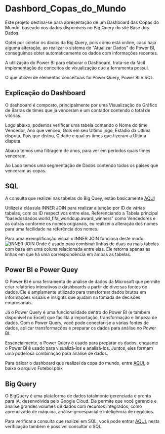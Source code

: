
# Dashbord_Copas_do_Mundo

  Este projeto destina-se para apresentação de um Dashboard das Copas do Mundo, baseado nos dados disponíveis no Big Query do site Base dos Dados.

  Optei por coletar os dados da Big Query, pois como está online, caso haja alguma alteração, ao realizar o sistema de "Atualizar Dados" do Power BI, conseguimos obter automaticamente os dados com informações recentes.

  A utilização do Power BI para elaborar o Dashboard, trata-se da fácil implementação de conceitos de visualização que a ferramenta possuí.
  
  O que utilizei de elementos conceituais foi Power Query, Power BI e SQL.

## Explicação do Dashboard

  O dashboard é composto, principalmente por uma Visualização de Gráfico de Barras de times que já venceram e um contador contendo o total de vitórias.

  Logo abaixo, podemos verificar uma tabela contendo o Nome do time Vencedor, Ano que venceu, Gols em seu Último jogo, Estádio da Última disputa, País que distou, Cidade e qual os times que fizeram a Última disputa.
  
  Abaixo temos uma filtragem de anos, para ver em períodos quais times venceram.

  Ao Lado temos uma segmentação de Dados contendo todos os países que venceram as copas.

  


## SQL

A consulta que realizei nas tabelas do Big Quey, estão basicamente [AQUI](https://github.com/kelvinruths/Dashbord_Copas_do_Mundo/blob/main/consultas_big_query_copas.sql)

Utilizei a cláusula INNER JOIN para realizar a junção por ID de várias tabelas, com os ID respectivos entre elas. Referenciando a Tabela principal "basedosdados.world_fifa_worldcup.award_winners" como Vencedores e as outras conforme os nomes origianais, eu realizei a alteração dos nomes para uma facilidade na referência dos nomes.

Para uma exemplificação visual o INNER JOIN funciona deste modo: ![INNER JOIN](https://www.ionos.de/digitalguide/fileadmin/DigitalGuide/Screenshots_2018/innerjoin.png)
Onde é usado para combinar linhas de duas ou mais tabelas com base em uma coluna relacionada entre elas. Ele retorna apenas as linhas em que há uma correspondência em ambas as tabelas. 

## Power BI e Power Quey
O Power BI é uma ferramenta de análise de dados da Microsoft que permite criar relatórios interativos e dashboards a partir de diversas fontes de dados. Ele é amplamente utilizado para transformar dados brutos em informações visuais e insights que ajudam na tomada de decisões empresariais.

Já o Power Query é uma funcionalidade dentro do Power BI (e também disponível no Excel) que facilita a importação, transformação e limpeza de dados. Com o Power Query, você pode conectar-se a várias fontes de dados, aplicar transformações e preparar os dados para análise no Power BI.

Essencialmente, o Power Query é usado para preparar os dados, enquanto o Power BI é usado para visualizá-los e analisá-los. Juntos, eles formam uma poderosa combinação para análise de dados.

Para baixar o dashboard que realizei da copa do mundo, entre [AQUI](https://github.com/kelvinruths/Dashbord_Copas_do_Mundo/tree/main/Futebol), e baixe o arquivo Futebol.pbix

## Big Query
O BigQuery é uma plataforma de dados totalmente gerenciada e pronta para IA, desenvolvida pelo Google Cloud. Ele permite que você gerencie e analise grandes volumes de dados com recursos integrados, como aprendizado de máquina, análise geoespacial e inteligência de negócios.

Para verificar a consulta que realizei em SQL, você pode entrar [AQUI](https://console.cloud.google.com/bigquery?p=basedosdados&d=world_fifa_worldcup&t=award_winners&page=table&pli=1&project=futebol-426803&supportedpurview=project&ws=!1m5!1m4!4m3!1sfutebol-426803!2sfutebol_all_Infos!3sfutebol_copa_do_mundo_infos), nesta verificação também é possível consultar o SQL.
